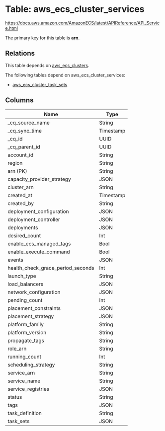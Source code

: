 # Table: aws_ecs_cluster_services

https://docs.aws.amazon.com/AmazonECS/latest/APIReference/API_Service.html

The primary key for this table is **arn**.

## Relations

This table depends on [aws_ecs_clusters](aws_ecs_clusters.md).

The following tables depend on aws_ecs_cluster_services:
  - [aws_ecs_cluster_task_sets](aws_ecs_cluster_task_sets.md)

## Columns

| Name          | Type          |
| ------------- | ------------- |
|_cq_source_name|String|
|_cq_sync_time|Timestamp|
|_cq_id|UUID|
|_cq_parent_id|UUID|
|account_id|String|
|region|String|
|arn (PK)|String|
|capacity_provider_strategy|JSON|
|cluster_arn|String|
|created_at|Timestamp|
|created_by|String|
|deployment_configuration|JSON|
|deployment_controller|JSON|
|deployments|JSON|
|desired_count|Int|
|enable_ecs_managed_tags|Bool|
|enable_execute_command|Bool|
|events|JSON|
|health_check_grace_period_seconds|Int|
|launch_type|String|
|load_balancers|JSON|
|network_configuration|JSON|
|pending_count|Int|
|placement_constraints|JSON|
|placement_strategy|JSON|
|platform_family|String|
|platform_version|String|
|propagate_tags|String|
|role_arn|String|
|running_count|Int|
|scheduling_strategy|String|
|service_arn|String|
|service_name|String|
|service_registries|JSON|
|status|String|
|tags|JSON|
|task_definition|String|
|task_sets|JSON|